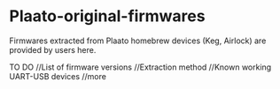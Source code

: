 # Plaato-original-firmwares
Firmwares extracted from Plaato homebrew devices (Keg, Airlock) are provided by users here.

TO DO
//List of firmware versions
//Extraction method
//Known working UART-USB devices
//more

